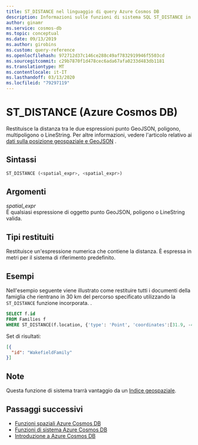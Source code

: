 ```yaml
---
title: ST_DISTANCE nel linguaggio di query Azure Cosmos DB
description: Informazioni sulle funzioni di sistema SQL ST_DISTANCE in Azure Cosmos DB.
author: ginamr
ms.service: cosmos-db
ms.topic: conceptual
ms.date: 09/13/2019
ms.author: girobins
ms.custom: query-reference
ms.openlocfilehash: 972712d37c146ce288c49af7832919946f5503cd
ms.sourcegitcommit: c29b7870f1d478cec6ada67afa0233d483db1181
ms.translationtype: MT
ms.contentlocale: it-IT
ms.lasthandoff: 03/13/2020
ms.locfileid: "79297119"
---
```

# <a name="st_distance-azure-cosmos-db"></a>ST_DISTANCE (Azure Cosmos DB)
 Restituisce la distanza tra le due espressioni punto GeoJSON, poligono, multipoligono o LineString. Per altre informazioni, vedere l'articolo relativo ai [dati sulla posizione geospaziale e GeoJSON](sql-query-geospatial-intro.md) .
  
## <a name="syntax"></a>Sintassi
  
```sql
ST_DISTANCE (<spatial_expr>, <spatial_expr>)  
```  
  
## <a name="arguments"></a>Argomenti
  
*spatial_expr*  
   È qualsiasi espressione di oggetto punto GeoJSON, poligono o LineString valida.  
  
## <a name="return-types"></a>Tipi restituiti
  
  Restituisce un'espressione numerica che contiene la distanza. È espressa in metri per il sistema di riferimento predefinito.  
  
## <a name="examples"></a>Esempi
  
  Nell'esempio seguente viene illustrato come restituire tutti i documenti della famiglia che rientrano in 30 km del percorso specificato utilizzando la `ST_DISTANCE` funzione incorporata. .  
  
```sql
SELECT f.id
FROM Families f
WHERE ST_DISTANCE(f.location, {'type': 'Point', 'coordinates':[31.9, -4.8]}) < 30000  
```  
  
 Set di risultati:  
  
```json
[{  
  "id": "WakefieldFamily"  
}]  
```

## <a name="remarks"></a>Note

Questa funzione di sistema trarrà vantaggio da un [Indice geospaziale](index-policy.md#spatial-indexes).

## <a name="next-steps"></a>Passaggi successivi

- [Funzioni spaziali Azure Cosmos DB](sql-query-spatial-functions.md)
- [Funzioni di sistema Azure Cosmos DB](sql-query-system-functions.md)
- [Introduzione a Azure Cosmos DB](introduction.md)
